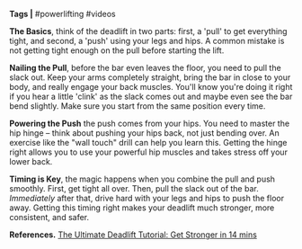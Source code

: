 **Tags |** #powerlifting #videos

**The Basics**, think of the deadlift in two parts: first, a 'pull' to get everything tight, and second, a 'push' using your legs and hips. A common mistake is not getting tight enough on the pull before starting the lift.

**Nailing the Pull**, before the bar even leaves the floor, you need to pull the slack out. Keep your arms completely straight, bring the bar in close to your body, and really engage your back muscles. You'll know you're doing it right if you hear a little 'clink' as the slack comes out and maybe even see the bar bend slightly. Make sure you start from the same position every time. 

**Powering the Push** the push comes from your hips. You need to master the hip hinge – think about pushing your hips back, not just bending over. An exercise like the "wall touch" drill can help you learn this. Getting the hinge right allows you to use your powerful hip muscles and takes stress off your lower back.

**Timing is Key**, the magic happens when you combine the pull and push smoothly. First, get tight all over. Then, pull the slack out of the bar. _Immediately_ after that, drive hard with your legs and hips to push the floor away. Getting this timing right makes your deadlift much stronger, more consistent, and safer.

**References.**
[The Ultimate Deadlift Tutorial: Get Stronger in 14 mins](https://youtu.be/m__vJ_Fqsy4?si=O2xHX8NUJhLz2dPS)